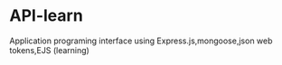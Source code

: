 # API-learn
Application programing interface using Express.js,mongoose,json web tokens,EJS (learning)

